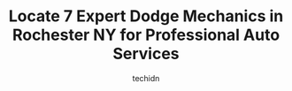---
layout: ampstory
image: https://images.unsplash.com/photo-1594502184342-2e12f877aa73?ixlib=rb-4.0.3&ixid=MnwxMjA3fDB8MHxwaG90by1wYWdlfHx8fGVufDB8fHx8&auto=format&fit=crop&w=640&h=853&q=80
author: techidn
featured: false
description: When it comes to maintaining and repairing your vehicle in Rochester NY, USA, you deserve nothing but the best. Thats why the 7 best Dodge Mechanic in the area are here to offer their exper
title: Locate 7 Expert Dodge Mechanics in Rochester NY for Professional Auto Services
cover:
   title: Locate 7 Expert Dodge Mechanics in Rochester NY for Professional Auto Services
   subtitle: Rickpate
   background: https://images.unsplash.com/photo-1594502184342-2e12f877aa73?ixlib=rb-4.0.3&ixid=MnwxMjA3fDB8MHxwaG90by1wYWdlfHx8fGVufDB8fHx8&auto=format&fit=crop&w=640&h=853&q=80

pages: 
 - layout: thirds
   top: <h1>#1 Sam Lovetro Automotive</h1>
   bottom: "<p>Sam communicates efficiently regarding the damage and the cost of repairs. Hes honest and reliable. He went the extra mile in taking care of my car. He has years of ex</p>"
   background: https://www.knot35.com/toplist/wp-content/uploads/2023/06/best-dodge-mechanic-1-in-rochester-ny-1685839638.jpeg
   backgroundblur: true
 - layout: thirds
   top: <h1>#2 Ferrels Garage</h1>
   bottom: "<p>365 University Ave, Rochester, NY 14607, United States</p>"
   background: https://www.knot35.com/toplist/wp-content/uploads/2023/06/best-dodge-mechanic-2-in-rochester-ny-1685839639.jpeg
   cta:
      link: https://www.knot35.com/toplist/locate-7-expert-dodge-mechanics-in-rochester-ny-for-professional-auto-services/
      text: Locate 7 Expert Dodge Mechanics in Rochester NY for Professional Auto Services
 - layout: thirds
   top: <h1>#3 Scottys Automotive, Inc.</h1>
   bottom: "<p>1886 Monroe Ave, Rochester, NY 14618, United States</p>"
   background: https://www.knot35.com/toplist/wp-content/uploads/2023/06/best-dodge-mechanic-3-in-rochester-ny-1685839639.jpeg
   cta:
      link: https://www.knot35.com/toplist/locate-7-expert-dodge-mechanics-in-rochester-ny-for-professional-auto-services/
      text: Locate 7 Expert Dodge Mechanics in Rochester NY for Professional Auto Services
 - layout: thirds
   top: <h1>#4 Courtesy Auto Repair</h1>
   bottom: "<p>277 Culver Pkwy, Rochester, NY 14609, United States</p>"
   background: https://images.unsplash.com/photo-1533735380053-eb8d0759b24a?ixlib=rb-4.0.3&ixid=MnwxMjA3fDB8MHxwaG90by1wYWdlfHx8fGVufDB8fHx8&auto=format&fit=crop&w=640&h=853&q=80
   cta:
      link: https://www.knot35.com/toplist/locate-7-expert-dodge-mechanics-in-rochester-ny-for-professional-auto-services/
      text: Locate 7 Expert Dodge Mechanics in Rochester NY for Professional Auto Services
 - layout: thirds
   top: <h1>#5 Clars Elmwood Automotive</h1>
   bottom: "<p>870 Elmwood Ave, Rochester, NY 14620, United States</p>"
   background: https://images.unsplash.com/photo-1534312527009-56c7016453e6?ixlib=rb-4.0.3&ixid=MnwxMjA3fDB8MHxwaG90by1wYWdlfHx8fGVufDB8fHx8&auto=format&fit=crop&w=640&h=853&q=80
   cta:
      link: https://www.knot35.com/toplist/locate-7-expert-dodge-mechanics-in-rochester-ny-for-professional-auto-services/
      text: Locate 7 Expert Dodge Mechanics in Rochester NY for Professional Auto Services
 - layout: thirds
   top: <h1>#6 Vision Dodge Chrysler Jeep Ram Service, Parts & Collision</h1>
   bottom: "<p>920 Panorama Trail S, Rochester, NY 14625, United States</p>"
   background: https://images.unsplash.com/photo-1518640467707-6811f4a6ab73?ixlib=rb-4.0.3&ixid=MnwxMjA3fDB8MHxwaG90by1wYWdlfHx8fGVufDB8fHx8&auto=format&fit=crop&w=640&h=853&q=80
   cta:
      link: https://www.knot35.com/toplist/locate-7-expert-dodge-mechanics-in-rochester-ny-for-professional-auto-services/
      text: Locate 7 Expert Dodge Mechanics in Rochester NY for Professional Auto Services
 - layout: thirds
   top: <h1>#7 Rochester AutoWerks</h1>
   bottom: "<p>1030 E Main St, Rochester, NY 14609, United States</p>"
   background: https://images.unsplash.com/photo-1488554378835-f7acf46e6c98?ixlib=rb-4.0.3&ixid=MnwxMjA3fDB8MHxwaG90by1wYWdlfHx8fGVufDB8fHx8&auto=format&fit=crop&w=640&h=853&q=80
   cta:
      link: https://www.knot35.com/toplist/locate-7-expert-dodge-mechanics-in-rochester-ny-for-professional-auto-services/
      text: Locate 7 Expert Dodge Mechanics in Rochester NY for Professional Auto Services
 - layout: thirds
   middle: Continue reading...
   background: https://images.unsplash.com/photo-1618556658017-fd9c732d1360?ixlib=rb-4.0.3&ixid=MnwxMjA3fDB8MHxwaG90by1wYWdlfHx8fGVufDB8fHx8&auto=format&fit=crop&w=640&h=853&q=80
   cta:
      link: https://www.knot35.com/toplist/locate-7-expert-dodge-mechanics-in-rochester-ny-for-professional-auto-services/
      text: Locate 7 Expert Dodge Mechanics in Rochester NY for Professional Auto Services
      
---